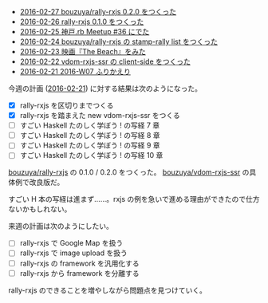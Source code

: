 - [2016-02-27 bouzuya/rally-rxjs 0.2.0 をつくった][2016-02-27]
- [2016-02-26 rally-rxjs 0.1.0 をつくった][2016-02-26]
- [2016-02-25 神戸.rb Meetup #36 にでた][2016-02-25]
- [2016-02-24 bouzuya/rally-rxjs の stamp-rally list をつくった][2016-02-24]
- [2016-02-23 映画『The Beach』をみた][2016-02-23]
- [2016-02-22 vdom-rxjs-ssr の client-side をつくった][2016-02-22]
- [2016-02-21 2016-W07 ふりかえり][2016-02-21]

今週の計画 ([2016-02-21][]) に対する結果は次のようになった。

- [x] rally-rxjs を区切りまでつくる
- [x] rally-rxjs を踏まえた new vdom-rxjs-ssr をつくる
- [ ] すごい Haskell たのしく学ぼう ! の写経 7 章
- [ ] すごい Haskell たのしく学ぼう ! の写経 8 章
- [ ] すごい Haskell たのしく学ぼう ! の写経 9 章
- [ ] すごい Haskell たのしく学ぼう ! の写経 10 章

[bouzuya/rally-rxjs][] の 0.1.0 / 0.2.0 をつくった。 [bouzuya/vdom-rxjs-ssr][] の具体例で改良版だ。

すごい H 本の写経は進まず……。rxjs の例を急いで進める理由ができたので仕方ないかもしれない。

来週の計画は次のようにしたい。

- [ ] rally-rxjs で Google Map を扱う
- [ ] rally-rxjs で image upload を扱う
- [ ] rally-rxjs の framework を汎用化する
- [ ] rally-rxjs から framework を分離する

rally-rxjs のできることを増やしながら問題点を見つけていく。

[2016-02-21]: https://blog.bouzuya.net/2016/02/21/
[2016-02-22]: https://blog.bouzuya.net/2016/02/22/
[2016-02-23]: https://blog.bouzuya.net/2016/02/23/
[2016-02-24]: https://blog.bouzuya.net/2016/02/24/
[2016-02-25]: https://blog.bouzuya.net/2016/02/25/
[2016-02-26]: https://blog.bouzuya.net/2016/02/26/
[2016-02-27]: https://blog.bouzuya.net/2016/02/27/
[bouzuya/rally-rxjs]: https://github.com/bouzuya/rally-rxjs
[bouzuya/vdom-rxjs-ssr]: https://github.com/bouzuya/vdom-rxjs-ssr
